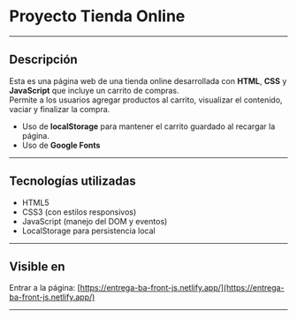 # Proyecto Tienda Online 

---

## Descripción

Esta es una página web de una tienda online desarrollada con **HTML**, **CSS** y **JavaScript** que incluye un carrito de compras.  
Permite a los usuarios agregar productos al carrito, visualizar el contenido, vaciar y finalizar la compra.

- Uso de **localStorage** para mantener el carrito guardado al recargar la página.
- Uso de **Google Fonts**

---


## Tecnologías utilizadas

- HTML5
- CSS3 (con estilos responsivos)
- JavaScript (manejo del DOM y eventos)
- LocalStorage para persistencia local

---

## Visible en

Entrar a la página: [https://entrega-ba-front-js.netlify.app/](https://entrega-ba-front-js.netlify.app/)

---
